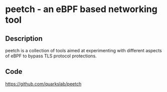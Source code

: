 # peetch - an eBPF based networking tool

## Description
peetch is a collection of tools aimed at experimenting with different aspects of eBPF to bypass TLS protocol protections.

## Code
https://github.com/quarkslab/peetch
